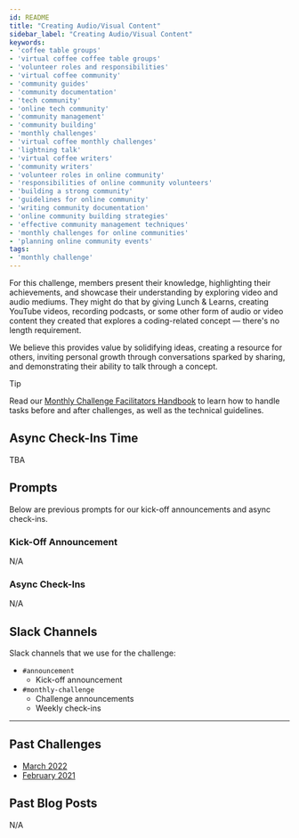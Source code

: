 ```yaml
---
id: README
title: "Creating Audio/Visual Content"
sidebar_label: "Creating Audio/Visual Content"
keywords: 
- 'coffee table groups'
- 'virtual coffee coffee table groups'
- 'volunteer roles and responsibilities'
- 'virtual coffee community'
- 'community guides'
- 'community documentation'
- 'tech community'
- 'online tech community'
- 'community management'
- 'community building'
- 'monthly challenges'
- 'virtual coffee monthly challenges'
- 'lightning talk'
- 'virtual coffee writers'
- 'community writers'
- 'volunteer roles in online community'
- 'responsibilities of online community volunteers'
- 'building a strong community'
- 'guidelines for online community'
- 'writing community documentation'
- 'online community building strategies'
- 'effective community management techniques'
- 'monthly challenges for online communities'
- 'planning online community events'
tags: 
- 'monthly challenge'
---
```


For this challenge, members present their knowledge, highlighting their achievements, and showcase their understanding by exploring video and audio mediums. They might do that by giving Lunch & Learns, creating YouTube videos, recording podcasts, or some other form of audio or video content they created that explores a coding-related concept — there's no length requirement.

We believe this provides value by solidifying ideas, creating a resource for others, inviting personal growth through conversations sparked by sharing, and demonstrating their ability to talk through a concept.

> [!TIP]
> Read our [Monthly Challenge Facilitators Handbook](../facilitators-docs/README.md) to learn how to handle tasks before and after challenges, as well as the technical guidelines.

## Async Check-Ins Time

TBA

## Prompts

Below are previous prompts for our kick-off announcements and async check-ins.

### Kick-Off Announcement

N/A

### Async Check-Ins

N/A

## Slack Channels

Slack channels that we use for the challenge:

- `#announcement`
  - Kick-off announcement
- `#monthly-challenge`
  - Challenge announcements
  - Weekly check-ins

---

## Past Challenges

- [March 2022](https://virtualcoffee.io/monthlychallenges/mar-2022)
- [February 2021](https://virtualcoffee.io/monthlychallenges/feb-2021)

## Past Blog Posts

N/A
